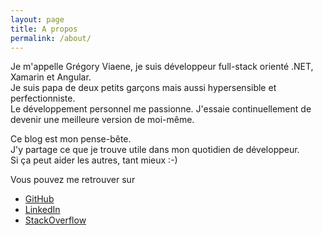 ```yaml
---
layout: page
title: A propos
permalink: /about/
---
```


Je m'appelle Grégory Viaene, je suis développeur full-stack orienté .NET, Xamarin et Angular.<br />
Je suis papa de deux petits garçons mais aussi hypersensible et perfectionniste.<br />
Le développement personnel me passionne. J'essaie continuellement de devenir une meilleure version de moi-même. 

Ce blog est mon pense-bête.<br />
J'y partage ce que je trouve utile dans mon quotidien de développeur.<br />
Si ça peut aider les autres, tant mieux :-)

Vous pouvez me retrouver sur 
- [GitHub](https://github.com/An0d)
- [LinkedIn](https://www.linkedin.com/in/An0d)
- [StackOverflow](https://stackoverflow.com/users/6936427/an0d)
